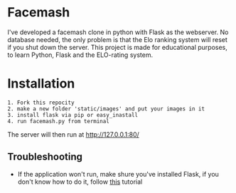 # Facemash
I've developed a facemash clone in python with Flask as the webserver. No database needed, the only problem is that the Elo ranking system will reset if you shut down the server.
This project is made for educational purposes, to learn Python, Flask and the ELO-rating system.

# Installation

```
1. Fork this repocity
2. make a new folder 'static/images' and put your images in it
3. install flask via pip or easy_inastall
4. run facemash.py from terminal
```
The server will then run at http://127.0.0.1:80/ 


## Troubleshooting
* If the application won't run, make shure you've installed Flask, if you don't know how to do it, follow [this](http://flask.pocoo.org/docs/0.12/installation/) tutorial 
